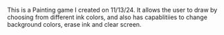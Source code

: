 This is a Painting game I created on 11/13/24. It allows the user to draw by choosing from different ink colors, and also has capablitiies to change background colors, erase ink and clear screen.

